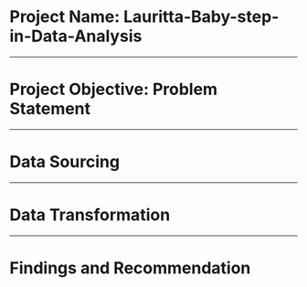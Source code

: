# Project Name: Lauritta-Baby-step-in-Data-Analysis


----
# Project Objective: Problem Statement


----
# Data Sourcing


----
# Data Transformation


----
# Findings and Recommendation
